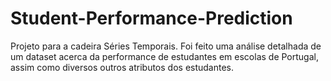 # Student-Performance-Prediction
Projeto para a cadeira Séries Temporais. Foi feito uma análise detalhada de um dataset acerca da performance de estudantes em escolas de Portugal, assim como diversos outros atributos dos estudantes.
